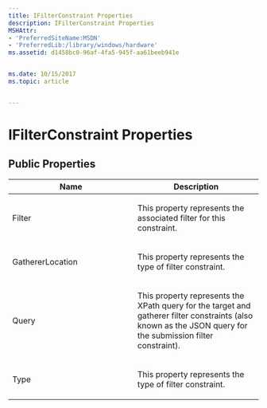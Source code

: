 ```yaml
---
title: IFilterConstraint Properties
description: IFilterConstraint Properties
MSHAttr:
- 'PreferredSiteName:MSDN'
- 'PreferredLib:/library/windows/hardware'
ms.assetid: d1458bc0-96af-4fa5-945f-aa61beeb941e


ms.date: 10/15/2017
ms.topic: article


---
```


# IFilterConstraint Properties


## <span id="Public_Properties"></span><span id="public_properties"></span><span id="PUBLIC_PROPERTIES"></span>Public Properties


<table>
<colgroup>
<col width="50%" />
<col width="50%" />
</colgroup>
<thead>
<tr class="header">
<th>Name</th>
<th>Description</th>
</tr>
</thead>
<tbody>
<tr class="odd">
<td><p>Filter</p></td>
<td><p>This property represents the associated filter for this constraint.</p></td>
</tr>
<tr class="even">
<td><p>GathererLocation</p></td>
<td><p>This property represents the type of filter constraint.</p></td>
</tr>
<tr class="odd">
<td><p>Query</p></td>
<td><p>This property represents the XPath query for the target and gatherer filter constraints (also known as the JSON query for the submission filter constraint).</p></td>
</tr>
<tr class="even">
<td><p>Type</p></td>
<td><p>This property represents the type of filter constraint.</p></td>
</tr>
</tbody>
</table>

 

 

 






